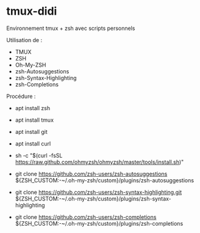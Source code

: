 # tmux-didi
Environnement tmux + zsh avec scripts personnels

Utilisation de :

- TMUX
- ZSH
- Oh-My-ZSH
- zsh-Autosuggestions
- zsh-Syntax-Highlighting
- zsh-Completions


Procédure :

* apt install zsh
* apt install tmux
* apt install git
* apt install curl

* sh -c "$(curl -fsSL https://raw.github.com/ohmyzsh/ohmyzsh/master/tools/install.sh)"
* git clone https://github.com/zsh-users/zsh-autosuggestions ${ZSH_CUSTOM:-~/.oh-my-zsh/custom}/plugins/zsh-autosuggestions
* git clone https://github.com/zsh-users/zsh-syntax-highlighting.git ${ZSH_CUSTOM:-~/.oh-my-zsh/custom}/plugins/zsh-syntax-highlighting
* git clone https://github.com/zsh-users/zsh-completions ${ZSH_CUSTOM:-~/.oh-my-zsh/custom}/plugins/zsh-completions